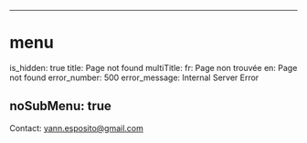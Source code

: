 ----- 
# menu
is_hidden: true
title: Page not found
multiTitle: 
    fr: Page non trouvée
    en: Page not found
error_number: 500
error_message: Internal Server Error

noSubMenu: true
-----
Contact: <yann.esposito@gmail.com>
